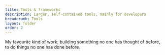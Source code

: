 ```yaml
---
title: Tools & frameworks
description: Larger, self-contained tools, mainly for developers
breadcrumb: Tools
layout: folder
order: 2
---
```


My favourite kind of work; building something no one has thought of before, to do things no one has done before.
